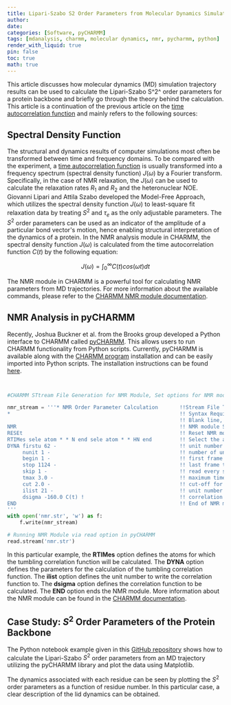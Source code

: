```yaml
---
title: Lipari-Szabo S2 Order Parameters from Molecular Dynamics Simulation Trajectories
author:
date: 
categories: [Software, pyCHARMM]
tags: [mdanalysis, charmm, molecular dynamics, nmr, pycharmm, python]
render_with_liquid: true
pin: false
toc: true
math: true
---
```


This article discusses how molecular dynamics (MD) simulation trajectory results can be used to calculate the Lipari-Szabo S^2^ order parameters for a protein backbone and briefly go through the theory behind the calculation. This article is a continuation of the previous article on the [time autocorrelation function](/posts/2023-07-26-correlation-time-from-md.md) and mainly refers to the following sources:


## Spectral Density Function

The structural and dynamics results of computer simulations most often be transformed between time and frequency domains. To be compared with the experiment, a [time autocorrelation function](/posts/2023-07-26-correlation-time-from-md.md) is usually transformed into a frequency spectrum (spectral density function) $J(\omega)$ by a Fourier transform. Specifically, in the case of NMR relaxation, the $J(\omega)$ can be used to calculate the relaxation rates $R_1$ and $R_2$ and the heteronuclear NOE. Giovanni Lipari and Attila Szabo developed the Model-Free Approach, which utilizes the spectral density function $J(\omega)$ to least-square fit relaxation data by treating $S^2$ and $\tau_e$ as the only adjustable parameters. The $S^2$ order parameters can be used as an indicator of the amplitude of a particular bond vector's motion, hence enabling structural interpretation of the dynamics of a protein. In the NMR analysis module in CHARMM, the spectral density function $J(\omega)$ is calculated from the time autocorrelation function $C(t)$ by the following equation:

$$
J(\omega) = \int_{0}^{\infty} C(t) cos(\omega t) dt
$$


The NMR module in CHARMM is a powerful tool for calculating NMR parameters from MD trajectories. For more information about the available commands, please refer to the [CHARMM NMR module documentation](https://academiccharmm.org/documentation/version/c47b2/nmr). 


## NMR Analysis in pyCHARMM 

Recently, Joshua Buckner et al. from the Brooks group developed a Python interface to CHARMM called [pyCHARMM](https://doi.org/10.1021/acs.jctc.3c00364). This allows users to run CHARMM functionality from Python scripts. Currently, pyCHARMM is available along with the [CHARMM program](https://academiccharmm.org/program) installation and can be easily imported into Python scripts. The installation instructions can be found [here](https://github.com/BrooksResearchGroup-UM/MSLD-Workshop/tree/main/0Install_Tools).


```python


#CHARMM STtream File Generation for NMR Module, Set options for NMR module

nmr_stream = '''* NMR Order Parameter Calculation       !!Stream File Title, Syntax Requirement
*                                                       !! Syntax Requirement
                                                        !! Blank line, Syntax Requirement    
NMR                                                     !! NMR module Start    
RESEt                                                   !! Reset NMR module
RTIMes sele atom * * N end sele atom * * HN end         !! Select the atoms to calculate the order parameter
DYNA firstu 62 -                                        !! unit number to read from (same as dcd unit)
     nunit 1 -                                          !! number of units to read
     begin 1 -                                          !! first frame to read
     stop 1124 -                                        !! last frame to read
     skip 1 -                                           !! read every skip frames
     tmax 3.0 -                                         !! maximum time for correlation function
     cut 2.0 -                                          !! cut-off for correlation function
     ilist 21 -                                         !! unit number to write to (same as outdat unit)
     dsigma -160.0 C(t) !                               !! correlation function
END                                                     !! End of NMR module ! More option can be seen from the documentation
'''
with open('nmr.str', 'w') as f:
    f.write(nmr_stream)

# Running NMR Module via read option in pyCHARMM
read.stream('nmr.str')

```

In this particular example, the **RTIMes** option defines the atoms for which the tumbling correlation function will be calculated. The **DYNA** option defines the parameters for the calculation of the tumbling correlation function. The **ilist** option defines the unit number to write the correlation function to. The **dsigma** option defines the correlation function to be calculated. The **END** option ends the NMR module. More information about the NMR module can be found in the [CHARMM documentation](https://academiccharmm.org/documentation/version/c47b2/nmr). 



## Case Study: $S^2$ Order Parameters of the Protein Backbone
The Python notebook example given in this [GitHub repository](https://github.com/raafik980/charmm-md-analysis-with-pycharmm.lingo/tree/main/nmr-order-parameter) shows how to calculate the Lipari-Szabo $S^2$ order parameters from an MD trajectory utilizing the pyCHARMM library and plot the data using Matplotlib. 

The dynamics associated with each residue can be seen by plotting the $S^2$ order parameters as a function of residue number. In this particular case, a clear description of the lid dynamics can be obtained.